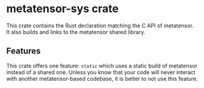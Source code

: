 # metatensor-sys crate

This crate contains the Rust declaration matching the C API of metatensor. It
also builds and links to the metatensor shared library.

## Features

This crate offers one feature: `static` which uses a static build of metatensor
instead of a shared one. Unless you know that your code will never interact with
another metatensor-based codebase, it is better to not use this feature.
